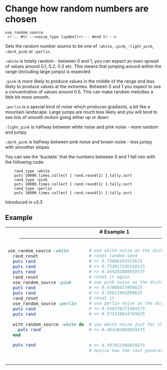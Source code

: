 # Change how random numbers are chosen

```
use_random_source 
 <!--- #tr -->noise_type (symbol)<!--- #end tr -->
```


Sets the random number source to be one of `:white`, `:pink`, `:light_pink`, `:dark_pink` or `:perlin`.

`:white` is totally random - between 0 and 1, you can expect an even spread of values around 0.1, 0.2, 0.3 etc. This means that jumping around within the range (including large jumps) is expected.

`:pink` is more likely to produce values in the middle of the range and less likely to produce values at the extremes. Between 0 and 1 you expect to see a concentration of values around 0.5. This can make random melodies a little bit more smooth.

`:perlin` is a special kind of noise which produces gradients, a bit like a mountain landscape. Large jumps are much less likely and you will tend to see lots of smooth motion going either up or down

`:light_pink` is halfway between white noise and pink noise - more random and jumpy

`:dark_pink` is halfway between pink noise and brown noise - less jumpy with smoother slopes

You can see the 'buckets' that the numbers between 0 and 1 fall into with the following code:

        rand_type :white
        puts 10000.times.collect { rand.round(1) }.tally.sort
        rand_type :pink
        puts 10000.times.collect { rand.round(1) }.tally.sort
        rand_type :perlin
        puts 10000.times.collect { rand.round(1) }.tally.sort

      

Introduced in v3.3

## Example

<table class="examples">
<tr>
<th colspan="2" class="even head"># Example 1 ──────────────────────────────────────────────────────</th>
</tr>
<tr>
<td class="even">

```ruby
use_random_source :white
  rand_reset
  puts rand
  puts rand
  puts rand
  rand_reset
  use_random_source :pink
  puts rand
  puts rand
  rand_reset
  use_random_source :perlin
  puts rand
  puts rand

  with_random_source :white do
    puts rand
  end

  puts rand
           



```

</td>
<td class="even">

<!--- #tr -->
```ruby
# use white noise as the distribution (default)
# reset random seed
# => 0.75006103515625
# => 0.733917236328125
# => 0.464202880859375
# reset it again
# use pink noise as the distribution
# => 0.47808837890625
# => 0.56011962890625
# reset it
# use perlin noise as the distribution
# => 0.546478271484375
# => 0.573150634765625
 
# use white noise just for this block
# => 0.464202880859375
 
 
# => 0.597015380859375
# notice how the last generator (perlin) is restored



```
<!--- #end tr -->

</td>
</tr>
</table>

